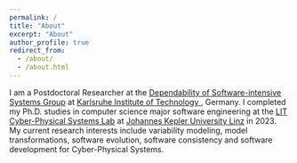 ```yaml
---
permalink: /
title: "About"
excerpt: "About"
author_profile: true
redirect_from: 
  - /about/
  - /about.html
---
```



I am a Postdoctoral Researcher at the [Dependability of Software-intensive Systems Group]([https://www.jku.at/lit-cyber-physical-systems-lab/](https://dsis.kastel.kit.edu/index.php)) at [Karlsruhe Institute of Technology ](https://www.kit.edu/english/index.php), Germany. I completed my Ph.D. studies in computer science major software engineering at the [LIT Cyber-Physical Systems Lab](https://www.jku.at/lit-cyber-physical-systems-lab/) at [Johannes Kepler University Linz](https://www.jku.at/en) in 2023. My current research interests include variability modeling, model transformations, software evolution, software consistency and software development for Cyber-Physical Systems.

<!--
Research Interest
======


How to enhance the comparability of different variability artifacts and increase the interoperability of existing variability artifact tools?

Current Projects
======
-->
